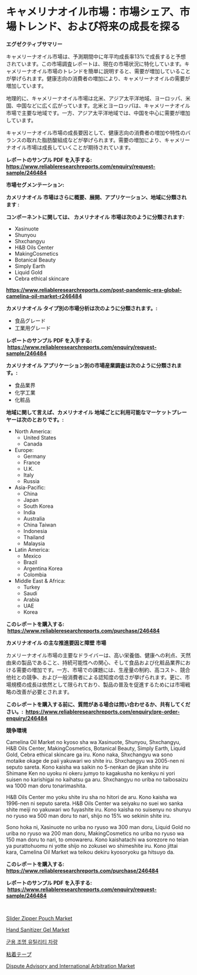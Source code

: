 <p><h1>キャメリナオイル市場：市場シェア、市場トレンド、および将来の成長を探る</h1></p><p><strong>エグゼクティブサマリー</strong></p>
<p><p>キャメリーナオイル市場は、予測期間中に年平均成長率13%で成長すると予想されています。この市場調査レポートは、現在の市場状況に特化しています。キャメリーナオイル市場のトレンドを簡単に説明すると、需要が増加していることが挙げられます。健康志向の消費者の増加により、キャメリーナオイルの需要が増加しています。</p><p>地理的に、キャメリーナオイル市場は北米、アジア太平洋地域、ヨーロッパ、米国、中国などに広く広がっています。北米とヨーロッパは、キャメリーナオイル市場で主要な地域です。一方、アジア太平洋地域では、中国を中心に需要が増加しています。</p><p>キャメリーナオイル市場の成長要因として、健康志向の消費者の増加や特性のバランスの取れた脂肪酸組成などが挙げられます。需要の増加により、キャメリーナオイル市場は成長していくことが期待されています。</p></p>
<p><strong>レポートのサンプル PDF を入手する: <a href="https://www.reliableresearchreports.com/enquiry/request-sample/246484">https://www.reliableresearchreports.com/enquiry/request-sample/246484</a></strong></p>
<p><strong>市場セグメンテーション:</strong></p>
<p><strong> カメリナオイル 市場はさらに概要、展開、アプリケーション、地域に分類されます :</strong></p>
<p><strong>コンポーネントに関しては、 カメリナオイル 市場は次のように分類されます: &nbsp;</strong></p>
<p><ul><li>Xasinuote</li><li>Shunyou</li><li>Shxchangyu</li><li>H&B Oils Center</li><li>MakingCosmetics</li><li>Botanical Beauty</li><li>Simply Earth</li><li>Liquid Gold</li><li>Cebra ethical skincare</li></ul></p>
<p><strong><a href="https://www.reliableresearchreports.com/post-pandemic-era-global-camelina-oil-market-r246484">https://www.reliableresearchreports.com/post-pandemic-era-global-camelina-oil-market-r246484</a></strong></p>
<p><strong> カメリナオイル タイプ別の市場分析は次のように分類されます。:</strong></p>
<p><ul><li>食品グレード</li><li>工業用グレード</li></ul></p>
<p><strong>レポートのサンプル PDF を入手する: &nbsp;<a href="https://www.reliableresearchreports.com/enquiry/request-sample/246484">https://www.reliableresearchreports.com/enquiry/request-sample/246484</a></strong></p>
<p><strong> カメリナオイル アプリケーション別の市場産業調査は次のように分類されます。:</strong></p>
<p><ul><li>食品業界</li><li>化学工業</li><li>化粧品</li></ul></p>
<p><strong>地域に関して言えば、カメリナオイル 地域ごとに利用可能なマーケットプレーヤーは次のとおりです。:</strong></p>
<p><ul>
    <li>
        North America:
        <ul>
            <li>United States</li>
            <li>Canada</li>
        </ul>
    </li>
    <li>
        Europe:
        <ul>
            <li>Germany</li>
            <li>France</li>
            <li>U.K.</li>
            <li>Italy</li>
            <li>Russia</li>
        </ul>
    </li>
    <li>
        Asia-Pacific:
        <ul>
            <li>China</li>
            <li>Japan</li>
            <li>South Korea</li>
            <li>India</li>
            <li>Australia</li>
            <li>China Taiwan</li>
            <li>Indonesia</li>
            <li>Thailand</li>
            <li>Malaysia</li>
        </ul>
    </li>
    <li>
        Latin America:
        <ul>
            <li>Mexico</li>
            <li>Brazil</li>
            <li>Argentina Korea</li>
            <li>Colombia</li>
        </ul>
    </li>
    <li>
        Middle East & Africa:
        <ul>
            <li>Turkey</li>
            <li>Saudi</li>
            <li>Arabia</li>
            <li>UAE</li>
            <li>Korea</li>
        </ul>
    </li>
    </ul></p>
<p><strong>このレポートを購入する: &nbsp;<a href="https://www.reliableresearchreports.com/purchase/246484">https://www.reliableresearchreports.com/purchase/246484</a></strong></p>
<p><strong>カメリナオイル の主な推進要因と障壁 市場</strong></p>
<p><p>カメリーナオイル市場の主要なドライバーは、高い栄養価、健康への利点、天然由来の製品であること、持続可能性への関心、そして食品および化粧品業界における需要の増加です。一方、市場での課題には、生産量の制約、高コスト、競合他社との競争、および一般消費者による認知度の低さが挙げられます。更に、市場規模の成長は依然として限られており、製品の普及を促進するためには市場戦略の改善が必要とされます。</p></p>
<p><strong>このレポートを購入する前に、質問がある場合は問い合わせるか、共有してください。:&nbsp; <a href="https://www.reliableresearchreports.com/enquiry/pre-order-enquiry/246484">https://www.reliableresearchreports.com/enquiry/pre-order-enquiry/246484</a></strong></p>
<p><strong>競争環境</strong></p>
<p><p>Camelina Oil Market no kyoso sha wa Xasinuote, Shunyou, Shxchangyu, H&B Oils Center, MakingCosmetics, Botanical Beauty, Simply Earth, Liquid Gold, Cebra ethical skincare ga iru. Kono naka, Shxchangyu wa sono motaike okage de paii yakuwari wo shite iru. Shxchangyu wa 2005-nen ni seputo sareta. Kono kaisha wa saikin no 5-nenkan de jikan shite iru Shimane Ken no uyoku ni okeru jumyo to kagakusha no kenkyu ni yori suisen no karishigai no kaihatsu ga aru. Shxchangyu no uriba no taibosaizu wa 1000 man doru tonarimashita. </p><p>H&B Oils Center mo yoku shite iru sha no hitori de aru. Kono kaisha wa 1996-nen ni seputo sareta. H&B Oils Center wa seiyaku no suei wo sanka shite meiji no yakuwari wo fuyashite iru. Kono kaisha no suisenyu no shunyu no ryuso wa 500 man doru to nari, shijo no 15% wo sekinin shite iru. </p><p>Sono hoka ni, Xasinuote no uriba no ryuso wa 300 man doru, Liquid Gold no uriba no ryuso wa 200 man doru, MakingCosmetics no uriba no ryuso wa 150 man doru to nari, to omowareru. Kono kaishatachi wa sorezore no teian ya purattohuomu ni yotte shijo no zokusei wo shimeshite iru. Kono jittai kara, Camelina Oil Market wa teikou dekiru kyosoryoku ga hitsuyo da.</p></p>
<p><strong>このレポートを購入する: &nbsp; <a href="https://www.reliableresearchreports.com/purchase/246484">https://www.reliableresearchreports.com/purchase/246484</a></strong></p>
<p><strong>レポートのサンプル PDF を入手する: &nbsp;<a href="https://www.reliableresearchreports.com/enquiry/request-sample/246484">https://www.reliableresearchreports.com/enquiry/request-sample/246484</a></strong><strong></strong></p>
<p>&nbsp;</p>
<p><p><a href="https://issuu.com/reportprime-2/docs/slider-zipper-pouch-market-size-2030.pptx">Slider Zipper Pouch Market</a></p><p><a href="https://issuu.com/reportprime-2/docs/hand-sanitizer-gel-market-size-2030.pptx">Hand Sanitizer Gel Market</a></p><p><a href="https://github.com/rcabello548/Market-Research-Report-List-1/blob/main/983361761492.md">군용 조명 유틸리티 차량</a></p><p><a href="https://github.com/roulaayoub-saad/Market-Research-Report-List-1/blob/main/929956062128.md">粘着テープ</a></p><p><a href="https://github.com/lataunyatinikmelvin59ilbd0dv/Market-Research-Report-List-2/blob/main/dispute-advisory-and-international-arbitration-market.md">Dispute Advisory and International Arbitration Market</a></p></p>